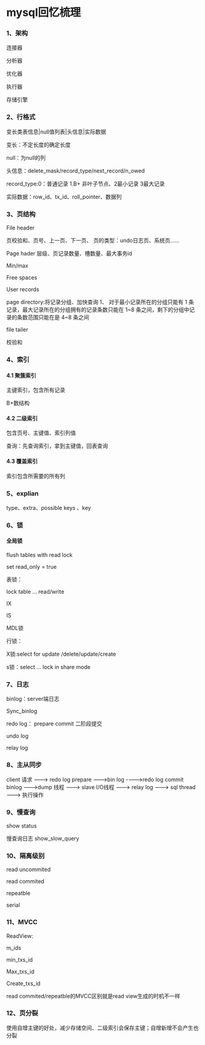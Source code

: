 # mysql回忆梳理

### 1、架构

连接器

分析器

优化器

执行器

存储引擎

### 2、行格式

变长类表信息|null值列表|头信息|实际数据

变长：不定长度的确定长度

null：为null的列

头信息：delete_mask/record_type/next_record/n_owed

record_type:0：普通记录   1.B+ 非叶子节点、2最小记录 3最大记录

实际数据：row_id、tx_id、roll_pointer、数据列

### 3、页结构

File header

页校验和、页号、上一页、下一页、
页的类型：undo日志页、系统页......

Page hader
层级、页记录数量、槽数量、最大事务id

Min/max

Free spaces

User records

page directory:将记录分组、加快查询
1、 对于最小记录所在的分组只能有 1 条记录，最大记录所在的分组拥有的记录条数只能在 1~8 条之间，剩下的分组中记录的条数范围只能在是 4~8 条之间

file tailer

校验和



### 4、索引

#### 4.1 聚簇索引

主键索引，包含所有记录

B+数结构



#### 4.2 二级索引

包含页号、主键值、索引列值

查询：先查询索引，拿到主键值，回表查询

#### 4.3 覆盖索引

索引包含所需要的所有列



### 5、explian

type、extra、possible keys 、key

### 6、锁

#### 全局锁

flush tables with read lock

set read_only = true



表锁：

lock table ... read/write

IX

IS

MDL锁



行锁：

X锁:select for update  /delete/update/create

s锁：select ... lock in share mode

### 7、日志

binlog：server端日志

Sync_binlog

redo log： prepare  commit  二阶段提交

undo log

relay log

### 8、主从同步

client 请求 ---> redo log prepare --->bin log ---->redo log commit 
binlog --->dump 线程 ---> slave I/O线程 ---> relay log ---> sql thread ---> 执行操作

### 9、慢查询

show status 

慢查询日志  show_slow_query

### 10、隔离级别

read uncommited

read commited

repeatble

serial

### 11、MVCC

ReadView:

m_ids

min_txs_id

Max_txs_id

Create_txs_id



read commited/repeatble的MVCC区别就是read view生成的时机不一样

### 12、页分裂

使用自增主键的好处，减少存储空间、二级索引会保存主键；自增新增不会产生也分裂

